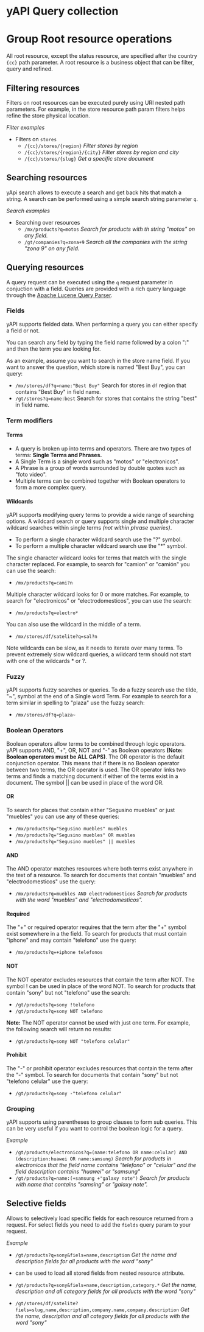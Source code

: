 
# yAPI Query collection

# Group Root resource operations
All root resource, except the status resource, are specified after the country `{cc}` path parameter. A root resource is a business object that can be filter, query and refined.

## Filtering resources
Filters on root resources can be executed purely using URI nested path parameters. For example, in the store resource path param filters helps refine the store physical location.

_Filter examples_
* Filters on `stores`
  - `/{cc}/stores/{region}` _Filter stores by  region_
  - `/{cc}/stores/{region}/{city}` _Filter stores by region and city_
  - `/{cc}/stores/{slug}` _Get a specific store document_

## Searching resources
yApi search allows to execute a search and get back hits that match a string. A search can be performed using a simple search string parameter `q`.

_Search examples_
* Searching over resources
  - `/mx/products?q=motos` _Search for products with th string "motos" on any field._
  - `/gt/companies?q=zona+9` _Search all the companies with the string "zona 9" on any field._

## Querying resources
A query request can be executed using the `q` request parameter in conjuction with a field. Queries are provided with a rich query language through the [Apache Lucene Query Parser](https://lucene.apache.org/core/2_9_4/queryparsersyntax.html).

### Fields
yAPI supports fielded data. When performing a query you can either specify a field or not.

You can search any field by typing the field name followed by a colon ":" and then the term you are looking for.

As an example, assume you want to search in the store name field. If you want to answer the question, which store is named "Best Buy", you can query:

* `/mx/stores/df?q=name:"Best Buy"` Search for stores in `df` region that contains "Best Buy" in field name.
* `/gt/stores?q=name:best` Search for stores that contains the string "best" in field name.

### Term modifiers

#### Terms
* A query is broken up into terms and operators. There are two types of terms: __Single Terms and Phrases.__
* A Single Term is a single word such as "motos" or "electronicos".
* A Phrase is a group of words surrounded by double quotes such as "foto video".
* Multiple terms can be combined together with Boolean operators to form a more complex query.

#### Wildcards
yAPI supports modifying query terms to provide a wide range of searching options.
A wildcard search or query supports single and multiple character wildcard searches within single terms _(not within phrase queries)_.

* To perform a single character wildcard search use the "?" symbol.
* To perform a multiple character wildcard search use the "*" symbol.

The single character wildcard looks for terms that match with the single character replaced. For example, to search for "camion" or "camión" you can use the search:

* `/mx/products?q=cami?n`

Multiple character wildcard looks for 0 or more matches. For example, to search for "electronicos" or "electrodomesticos", you can use the search:

* `/mx/products?q=electro*`

You can also use the wildcard in the middle of a term.

* `/mx/stores/df/satelite?q=sal?n`

Note wildcards can be slow, as it needs to iterate over many terms.
To prevent extremely slow wildcard queries, a wildcard term should not start with one of the wildcards * or ?.

### Fuzzy
yAPI supports fuzzy searches or queries. To do a fuzzy search use the tilde, "~", symbol at the end of a Single word Term.
For example to search for a term similar in spelling to "plaza" use the fuzzy search:

* `/mx/stores/df?q=plaza~`

### Boolean Operators
Boolean operators allow terms to be combined through logic operators. yAPI supports AND, "+", OR, NOT and "-" as Boolean operators __(Note: Boolean operators must be ALL CAPS)__.
The OR operator is the default conjunction operator. This means that if there is no Boolean operator between two terms, the OR operator is used.
The OR operator links two terms and finds a matching document if either of the terms exist in a document.
The symbol || can be used in place of the word OR.

#### OR
To search for places that contain either "Segusino muebles" or just "muebles" you can use any of these queries:
* `/mx/products?q="Segusino muebles" muebles`
* `/mx/products?q="Segusino muebles" OR muebles`
* `/mx/products?q="Segusino muebles" || muebles`

#### AND
The AND operator matches resources where both terms exist anywhere in the text of a resource.
To search for documents that contain "muebles" and "electrodomesticos" use the query:

* `/mx/products?q=muebles AND electrodomesticos` _Search for products with the word "muebles" and "electrodomesticos"._

#### Required
The "+" or required operator requires that the term after the "+" symbol exist somewhere in a the field.
To search for products that must contain "iphone" and may contain "telefono" use the query:

* `/mx/products?q=+iphone telefonos`

#### NOT

The NOT operator excludes resources that contain the term after NOT. The symbol ! can be used in place of the word NOT.
To search for products that contain "sony" but not "telefono" use the search:

* `/gt/products?q=sony !telefono`
* `/gt/products?q=sony NOT telefono`

__Note:__ The NOT operator cannot be used with just one term. For example, the following search will return no results:

* `/gt/products?q=sony NOT "telefono celular"`

#### Prohibit

The "-" or prohibit operator excludes resources that contain the term after the "-" symbol.
To search for documents that contain "sony" but not "telefono celular" use the query:

* `/gt/products?q=sony -"telefono celular"`

### Grouping
yAPI supports using parentheses to group clauses to form sub queries. This can be very useful if you want to control the boolean logic for a query.

_Example_

* `/gt/products/electronicos?q=(name:telefono OR name:celular) AND (description:huawei OR name:samsung)` _Search for products in electronicos that the field name contains "telefono" or "celular" and the field description contains "huawei" or "samsung"_
* `/gt/products?q=name:(+samsung +"galaxy note")` _Search for products with name that contains "samsing" or "galaxy note"._

## Selective fields
Allows to selectively load specific fields for each resource returned from a request. For select fields you need to add the `fields` query param to your request.

_Example_

* `/gt/products?q=sony&fiels=name,description` _Get the name and description fields for all products with the word "sony"_

* can be used to load all stored fields from nested resource attribute.

* `/gt/products?q=sony&fiels=name,description,category.*` _Get the name, description and all category fields for all products with the word "sony"_
* `/gt/stores/df/satelite?fiels=slug,name,description,company.name,company.description` _Get the name, description and all category fields for all products with the word "sony"_
